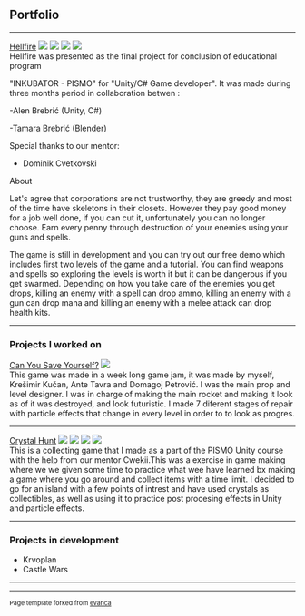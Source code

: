 ## Portfolio

---

[Hellfire](https://emperorscorpion.itch.io/hellfire)
<img src="https://img.itch.zone/aW1nLzY2MTExMzQucG5n/original/5gb6V8.png"/>
<img src="https://img.itch.zone/aW1hZ2UvMTA5ODg3My82NjExMDczLnBuZw==/original/0Bz8Ns.png"/>
<img src="https://img.itch.zone/aW1hZ2UvMTA5ODg3My82NjExMDcyLnBuZw==/original/y2GJ6X.png"/>
<img src="https://img.itch.zone/aW1hZ2UvMTA5ODg3My82NjExMDY5LnBuZw==/original/ZPEjw0.png"/>
<br>
Hellfire was presented as the final project for conclusion of educational program

"INKUBATOR - PISMO"  for "Unity/C#  Game developer". It was made during three months period in collaboration betwen :

-Alen Brebrić (Unity, C#)

-Tamara Brebrić (Blender)

Special thanks to our mentor:

- Dominik Cvetkovski



About

Let's agree that corporations are not trustworthy, they are greedy and most of the time have skeletons in their closets.  However they pay good money for a job well done, if you can cut it, unfortunately you can no longer choose. Earn every penny through destruction of your enemies using your guns and spells.



The game is still in development and you can try out our free demo which includes first two levels of the game and a tutorial. You can find weapons and spells so exploring the levels is worth it but it can be dangerous if you get swarmed. Depending on how you take care of the enemies you get drops, killing an enemy with a spell can drop ammo, killing an enemy with a gun can drop mana and killing an enemy with a melee attack can drop health kits.
<br>

---

### Projects I worked on

[Can You Save Yourself?](https://emperorscorpion.itch.io/cam-you-save-yourself)
<img src="https://img.itch.zone/aW1nLzU0NjM3MTcuanBn/original/HgdH9H.jpg"/>
<br>
This game was made in a week long game jam, it was made by myself, Krešimir Kučan, Ante Tavra and Domagoj Petrović. I was the main prop and level designer.
I was in charge of making the main rocket and making it look as of it was destroyed, and look futuristic. I made 7 diferent stages of repair with particle effects that change in every level in order to to look as progres.
<br>

---

[Crystal Hunt](https://emperorscorpion.itch.io/crystal-hunt)
<img src="https://img.itch.zone/aW1hZ2UvOTU4MTMyLzU0MzMyMzYucG5n/original/qOSJjE.png"/>
<img src="https://img.itch.zone/aW1hZ2UvOTU4MTMyLzU0MzMyMzIucG5n/original/82Fx%2FC.png"/>
<img src="https://img.itch.zone/aW1hZ2UvOTU4MTMyLzU0MzMyMzUucG5n/original/FZ%2FMma.png"/>
<img src="https://img.itch.zone/aW1hZ2UvOTU4MTMyLzU0MzMyMzMucG5n/original/qR7SsB.png"/>
<br>
This is a collecting game that I made as a part of the PISMO Unity course with the help from our mentor Cwekii.This was a exercise in game making where we we given some time to practice what wee have learned bx making a game where you go around and collect items with a time limit. I decided to go for an island with a few points of intrest and have used crystals as collectibles, as well as using it to practice post procesing effects in Unity and particle effects.
<br>

---

### Projects in development

- Krvoplan
- Castle Wars

---




---
<p style="font-size:11px">Page template forked from <a href="https://github.com/evanca/quick-portfolio">evanca</a></p>
<!-- Remove above link if you don't want to attibute -->
